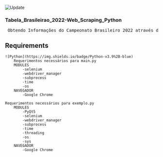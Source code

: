 ![Update](https://img.shields.io/badge/update%20data-Dezember%202022-green)
### Tabela_Brasileirao_2022-Web_Scraping_Python
<pre>
 Obtendo Informações do Campeonato Brasileiro 2022 através de Web Scraping com finalidade de aprendizado.
</pre>
## Requirements
    ![Python](https://img.shields.io/badge/Python-v3.9%2B-blue)
        Requerimentos necessários para main.py
        MODULES
            -selenium
            -webdriver_manager
            -subprocess
            -time
            -os
        NAVEGADOR
            -Google Chrome

    Requerimentos necessários para exemplo.py
        MODULES
            -PyQt5
            -selenium
            -webdriver_manager
            -subprocess
            -time
            -threading
            -os
            -sys
        NAVEGADOR
            -Google Chrome